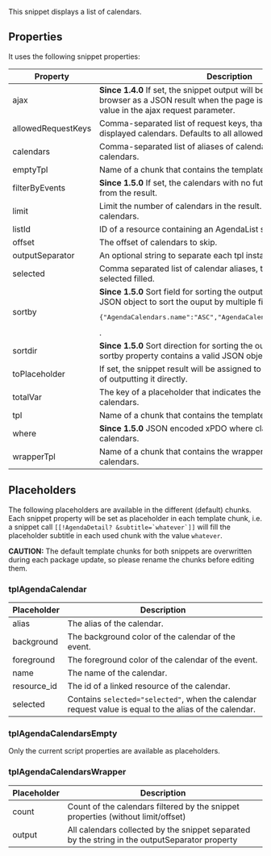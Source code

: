 This snippet displays a list of calendars.

## Properties

It uses the following snippet properties:

| Property           | Description                                                                                                                                                                                                     | Default                   |
|--------------------|-----------------------------------------------------------------------------------------------------------------------------------------------------------------------------------------------------------------|---------------------------|
| ajax               | **Since 1.4.0** If set, the snippet output will be directly returned to the browser as a JSON result when the page is requested with the same value in the ajax request parameter.               | 0 (No)                    |
| allowedRequestKeys | Comma-separated list of request keys, that can be used to filter the displayed calendars. Defaults to all allowed.                                                                                              | -                         |
| calendars          | Comma-separated list of aliases of calendars to filter the displayed calendars.                                                                                                                                 | -                         |
| emptyTpl           | Name of a chunk that contains the template for not found calendars.                                                                                                                                             | tplAgendaCalendarsEmpty   |
| filterByEvents     | **Since 1.5.0** If set, the calendars with no future events are filtered from the result.                                                                                                        | 0 (No)                    |
| limit              | Limit the number of calendars in the result. Use "0" for unlimited calendars.                                                                                                                                   | 20                        |
| listId             | ID of a resource containing an AgendaList snippet call.                                                                                                                                                         | -                         |
| offset             | The offset of calendars to skip.                                                                                                                                                                                | -                         |
| outputSeparator    | An optional string to separate each tpl instance.                                                                                                                                                               | -                         |
| selected           | Comma separated list of calendar aliases, that have the placeholder selected filled.                                                                                                                            | -                         |
| sortby             | **Since 1.5.0** Sort field for sorting the output. It could also contain a JSON object to sort the ouput by multiple fields like <pre>{"AgendaCalendars.name":"ASC","AgendaCalendars.background":"DESC"}</pre>. | sortindex                 |
| sortdir            | **Since 1.5.0** Sort direction for sorting the output. Unused when the sortby property contains a valid JSON object.                                                                                            | ASC                       |
| toPlaceholder      | If set, the snippet result will be assigned to this placeholder instead of outputting it directly.                                                                                                              | -                         |
| totalVar           | The key of a placeholder that indicates the total number of calendars.                                                                                                                                          | agendacalendars.total     |
| tpl                | Name of a chunk that contains the template for one calendar.                                                                                                                                                    | tplAgendaCalendar         |
| where              | **Since 1.5.0** JSON encoded xPDO where clause to filter the calendars.                                                                                                                                         | -                         |
| wrapperTpl         | Name of a chunk that contains the wrapper template for all calendars.                                                                                                                                           | tplAgendaCalendarsWrapper |

## Placeholders

The following placeholders are available in the different (default) chunks. Each
snippet property will be set as placeholder in each template chunk, i.e. a
snippet call ```[[!AgendaDetail? &subtitle=`whatever`]]``` will fill the
placeholder subtitle in each used chunk with the value `whatever`.

**CAUTION:** The default template chunks for both snippets are overwritten
during each package update, so please rename the chunks before editing them.

### tplAgendaCalendar

| Placeholder | Description                                                                                            |
|-------------|--------------------------------------------------------------------------------------------------------|
| alias       | The alias of the calendar.                                                                             |
| background  | The background color of the calendar of the event.                                                     |
| foreground  | The foreground color of the calendar of the event.                                                     |
| name        | The name of the calendar.                                                                              |
| resource_id | The id of a linked resource of the calendar.                                                           |
| selected    | Contains `selected="selected"`, when the calendar request value is equal to the alias of the calendar. |

### tplAgendaCalendarsEmpty

Only the current script properties are available as placeholders.

### tplAgendaCalendarsWrapper

| Placeholder | Description                                                                                    |
|-------------|------------------------------------------------------------------------------------------------|
| count       | Count of the calendars filtered by the snippet properties (without limit/offset)               |
| output      | All calendars collected by the snippet separated by the string in the outputSeparator property |
